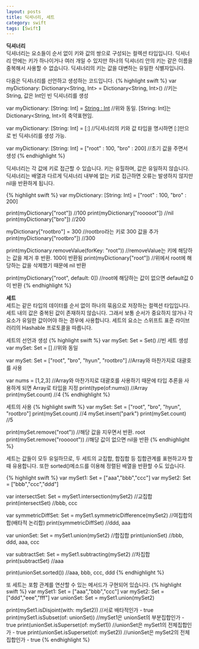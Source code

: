 ```yaml
---
layout: posts
title: 딕셔너리, 세트
category: swift
tags: [Swift]
---
```

**딕셔너리**  
딕셔너리는 요소들이 순서 없이 키와 값의 쌍으로 구성되는 컬렉션 타입입니다.
딕셔너리 안에는 키가 하나이거나 여러 개일 수 있지만 하나의 딕셔너리 안의 키는 같은 이름을 중복해서
사용할 수 없습니다. 딕셔너리의 키는 값을 대변하는 유일한 식별자입니다.  

다음은 딕셔너리를 선언하고 생성하는 코드입니다.
{% highlight swift %}
var myDictionary: Dictionary<String, Int> = Dictionary<String, Int>()
//키는 String, 값은 Int인 빈 딕셔너리를 생성

var myDictionary: [String: Int] = [String : Int]()
//위와 동일. [String: Int]는 Dictionary<String, Int>의 축약표현임.

var myDictionary: [String: Int] = [:]
//딕셔너리의 키와 값 타입을 명시하면 [:]만으로 빈 딕셔너리를 생성 가능.

var myDictionary: [String: Int] = ["root" : 100, "bro" : 200]
//초기 값을 주면서 생성
{% endhighlight %}  

딕셔너리는 각 값에 키로 접근할 수 있습니다. 키는 유힐하며, 값은 유일하지 않습니다.
딕셔너리는 배열과 다르게 딕셔너리 내부에 없는 키로 접근하면 오류는 발생하지 않지만
nil을 반환하게 됩니다.  

{% highlight swift %}
var myDictionary: [String: Int] = ["root" : 100, "bro" : 200]

print(myDictionary["root"]) //100
print(myDictionary["rooooot"]) //nil
print(myDictionary["bro"]) //200

myDictionary["rootbro"] = 300 //rootbro라는 키로 300 값을 추가
print(myDictionary["rootbro"]) //300

print(myDictionary.removeValue(forKey: "root")) //removeValue는 키에 해당하는 값을 제거 후 반환. 100이 반환됨
print(myDictionary["root"]) //위에서 root에 해당하는 값을 삭제했기 때문에 nil 반환


print(myDictionary["root", default: 0]) //root에 해당하는 값이 없으면 default값 0이 반환
{% endhighlight %}  


**세트**  
세트는 같은 타입의 데이터를 순서 없이 하나의 묶음으로 저장하는 컬렉션 타입입니다.
세트 내의 값은 중복된 값이 존재하지 않습니다.
그래서 보통 순서가 중요하지 않거나 각 요소가 유일한 값이어야 하는 경우에 사용합니다.
세트의 요소는 스위프트 표준 라이브러리의 Hashable 프로토콜을 따릅니다.

세트의 선언과 생성
{% highlight swift %}
var mySet: Set<String> = Set<String>() //빈 세트 생성
var mySet: Set<String> = [] //위와 동일

var mySet: Set<String> = ["root", "bro", "hyun", "rootbro"]
//Array와 마찬가지로 대괄호를 사용

var nums = [1,2,3]
//Array와 마찬가지로 대괄호를 사용하기 때문에 타입 추론을 사용하게 되면 Array로 타입을 지정
print(type(of:nums)) //Array<Int>
print(mySet.count) //4
{% endhighlight %}
  
세트의 사용
{% highlight swift %}
var mySet: Set<String> = ["root", "bro", "hyun", "rootbro"]
print(mySet.count) //4
mySet.insert("park")
print(mySet.count) //5

print(mySet.remove("root")) //해당 값을 지우면서 반환. root
print(mySet.remove("rooooot")) //해당 값이 없으면 nil을 반환
{% endhighlight %}
  
세트는 값들이 모두 유일하므로, 두 세트의 교집합, 합집합 등 집합관계를 표현하고자 할 때 유용합니다.
또한 sorted()메소드를 이용해 정렬된 배열을 반환할 수도 있습니다.

{% highlight swift %}
var mySet1: Set<String> = ["aaa","bbb","ccc"]
var mySet2: Set<String> = ["bbb","ccc","ddd"]

var intersectSet: Set<String> = mySet1.intersection(mySet2) //교집합
print(intersectSet) //bbb, ccc

var symmetricDiffSet: Set<String> = mySet1.symmetricDifference(mySet2) //여집합의 합(배타적 논리합)
print(symmetricDiffSet) //ddd, aaa

var unionSet: Set<String> = mySet1.union(mySet2) //합집합
print(unionSet) //bbb, ddd, aaa, ccc

var subtractSet: Set<String> = mySet1.subtracting(mySet2) //차집합
print(subtractSet) //aaa

print(unionSet.sorted()) //aaa, bbb, ccc, ddd
{% endhighlight %}  

또 세트는 포함 관계를 연산할 수 있는 메서드가 구현되어 있습니다.
{% highlight swift %}
var mySet1: Set<String> = ["aaa","bbb","ccc"]
var mySet2: Set<String> = ["ddd","eee","fff"]
var unionSet: Set<String> = mySet1.union(mySet2)

print(mySet1.isDisjoint(with: mySet2)) //서로 배타적인가 - true
print(mySet1.isSubset(of: unionSet)) //mySet1은 unionSet의 부분집합인가 - true
print(unionSet.isSuperset(of: mySet1)) //unionSet은 mySet1의 전체집합인가 - true
print(unionSet.isSuperset(of: mySet2)) //unionSet은 mySet2의 전체집합인가 - true
{% endhighlight %}